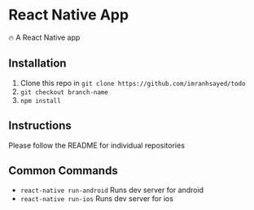 # React Native App

:fire: A React Native app

## Installation

1. Clone this repo in `git clone https://github.com/imranhsayed/todo`
2. `git checkout branch-name`
3. `npm install`


## Instructions

Please follow the README for individual repositories

## Common Commands

- `react-native run-android` Runs dev server for android
- `react-native run-ios` Runs dev server for ios

